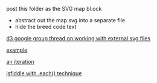 post this folder as the SVG map bl.ock

- abstract out the map svg into a separate file
- hide the breed code text

[d3 google group thread on working with external svg files](https://groups.google.com/forum/embed/#!topic/d3-js/-qYDy71c_lA)

[example](http://bl.ocks.org/mbostock/1014829)

[an iteration](http://bl.ocks.org/biovisualize/1238376)

[jsfiddle with .each() technique](http://jsfiddle.net/christopheviau/XnG6r/)
